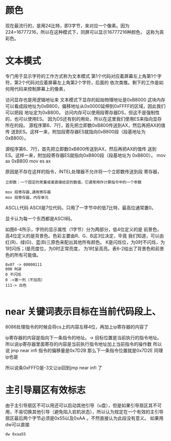 # 颜色
现在最流行的，是用24比特，即3字节，来对应一个像素。因为
224=16777216，所以在这种模式下，同屏可以显示16777216种颜色，
这称为真彩色。







# 文本模式
专门用于显示字符的工作方式称为文本模式
第1个代码对应着屏幕左上角第1个字符，第2个代码对应着屏幕左上角第2个字符，后面的
依次类推。剩下的工作是如何用代码来控制屏幕上的像素，

访问显存也是用逻辑地址来
文本模式下显存的起始物理地址是0xB8000
这块内存可以看成段地址为0xB800，偏移地址从0x0000延伸到0xFFFF的区域，因此我们可以把段
地址定为0xB800。
访问内存可以使用段寄存器DS，但这不是强制性的，也可以使用ES。
因为DS还有别的用处，所以在这里我们使用ES来指向显存所在的段。
源程序第6、7行，首先把立即数0xB800传送到AX，然后再把AX的值传
送到ES。这样一来，附加段寄存器ES就指向0xB800段（段基地址为
0xB800）。

源程序第6、7行，首先把立即数0xB800传送到AX，然后再把AX的值传
送到ES。这样一来，附加段寄存器ES就指向0xB800段（段基地址为
0xB800）。
mov ax 0xB800
mov es ax

原因是不存在这样的指令，INTEL处理器不允许将一个立即数传送到段
寄存器，

```
立即数：一个固定的常量或者直接给定的数值，它通常用作计算指令中的一个参数
```

```
mov 段寄存器,通用寄存器
mov 段寄存器，内存单元
```
ASCLL代码
ASCII是7位代码，只用了一字节中的低7比特，最高位通常置0。

显卡认为每一个东西都是ASCII码。


如图6-4所示，字符的显示属性（1字节）分为两部分，低4位定义的是
前景色，高4位定义的是背景色。色彩主要由R、G、B这3位决定，毕竟
我们知道，可以由红(R)、绿(G)、蓝(B)三原色来配出其他所有颜色。
K是闪烁位，为0时不闪烁，为1时闪烁；I是亮度位，为0时正常亮度，
为1时呈高亮。表6-2给出了背景色和前景色的所有可能值。
```
0x07 -> 00000111
000 RGB 
0 不闪烁
0 ->第一列（不加亮）
111-> 白色


```
# near 关键词表示目标在当前代码段上、

8086处理指令的时候会将cs上的内容左移4位，再加上ip寄存器的内容了

ip寄存器的内容是指向下一条指令的地址。-> 目标位置是当前执行的指令地址。
所以说ip寄存器里面寄存的内容是当前执行指令地址加上当前指令的操作数
所以说 jmp near infi 指令的偏移量是0x7D2B 那么下一条指令位置就是0x7D2E 同理ip也是

所以说条0xFFFD是-3又让ip回到jmp near infi 了


# 主引导扇区有效标志

由于主引导扇区不可以用还可以启动其他引导（u盘），但是如果引导扇区其不可用，不易切换其他引导（避免陷入宕机状态），所以认为规定在一个有效的主引导扇区最后两个字节必须是0x55以及0xAA 。不然直接认为此段没有意义。
如果用dw可以直接

```
dw 0xaa55
```



